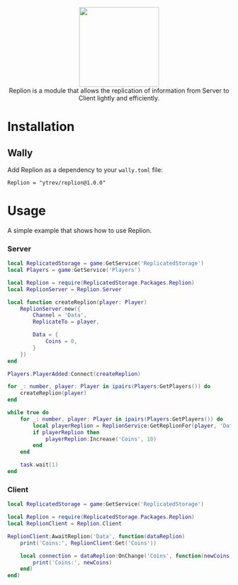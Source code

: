 <p align="center">
	<img src=".github/logo.svg" height="180" />
	<br />
	Replion is a module that allows the replication of information from Server to Client lightly and efficiently.
</p>

# Installation

## Wally

Add Replion as a dependency to your `wally.toml` file:

```
Replion = "ytrev/replion@1.0.0"
```

# Usage

A simple example that shows how to use Replion.

### **Server**

```lua
local ReplicatedStorage = game:GetService('ReplicatedStorage')
local Players = game:GetService('Players')

local Replion = require(ReplicatedStorage.Packages.Replion)
local ReplionServer = Replion.Server

local function createReplion(player: Player)
	ReplionServer.new({
		Channel = 'Data',
		ReplicateTo = player,

		Data = {
			Coins = 0,
		}
	})
end

Players.PlayerAdded:Connect(createReplion)

for _: number, player: Player in ipairs(Players:GetPlayers()) do
	createReplion(player)
end

while true do
	for _: number, player: Player in ipairs(Players:GetPlayers()) do
		local playerReplion = ReplionService:GetReplionFor(player, 'Data')
		if playerReplion then
			playerReplion:Increase('Coins', 10)
		end
	end

	task.wait(1)
end
```

### **Client**

```lua
local ReplicatedStorage = game:GetService('ReplicatedStorage')

local Replion = require(ReplicatedStorage.Packages.Replion)
local ReplionClient = Replion.Client

ReplionClient:AwaitReplion('Data', function(dataReplion)
	print('Coins:', ReplionClient:Get('Coins'))

	local connection = dataReplion:OnChange('Coins', function(newCoins: number, _oldCoins: number)
		print('Coins:', newCoins)
	end)
end)
```

